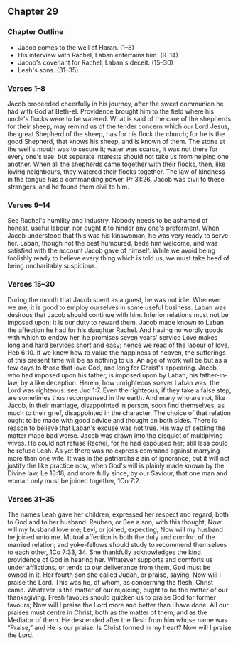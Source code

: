 ## Chapter 29

### Chapter Outline

- Jacob comes to the well of Haran. (1–8)
- His interview with Rachel, Laban entertains him. (9–14)
- Jacob's covenant for Rachel, Laban's deceit. (15–30)
- Leah's sons. (31–35)

### Verses 1–8

Jacob proceeded cheerfully in his journey, after the sweet communion he had with God at Beth-el. Providence brought him to the field where his uncle's flocks were to be watered. What is said of the care of the shepherds for their sheep, may remind us of the tender concern which our Lord Jesus, the great Shepherd of the sheep, has for his flock the church; for he is the good Shepherd, that knows his sheep, and is known of them. The stone at the well's mouth was to secure it; water was scarce, it was not there for every one's use: but separate interests should not take us from helping one another. When all the shepherds came together with their flocks, then, like loving neighbours, they watered their flocks together. The law of kindness in the tongue has a commanding power, Pr 31:26. Jacob was civil to these strangers, and he found them civil to him.

### Verses 9–14

See Rachel's humility and industry. Nobody needs to be ashamed of honest, useful labour, nor ought it to hinder any one's preferment. When Jacob understood that this was his kinswoman, he was very ready to serve her. Laban, though not the best humoured, bade him welcome, and was satisfied with the account Jacob gave of himself. While we avoid being foolishly ready to believe every thing which is told us, we must take heed of being uncharitably suspicious.

### Verses 15–30

During the month that Jacob spent as a guest, he was not idle. Wherever we are, it is good to employ ourselves in some useful business. Laban was desirous that Jacob should continue with him. Inferior relations must not be imposed upon; it is our duty to reward them. Jacob made known to Laban the affection he had for his daughter Rachel. And having no wordly goods with which to endow her, he promises seven years' service Love makes long and hard services short and easy; hence we read of the labour of love, Heb 6:10. If we know how to value the happiness of heaven, the sufferings of this present time will be as nothing to us. An age of work will be but as a few days to those that love God, and long for Christ's appearing. Jacob, who had imposed upon his father, is imposed upon by Laban, his father-in-law, by a like deception. Herein, how unrighteous soever Laban was, the Lord was righteous: see Jud 1:7. Even the righteous, if they take a false step, are sometimes thus recompensed in the earth. And many who are not, like Jacob, in their marriage, disappointed in person, soon find themselves, as much to their grief, disappointed in the character. The choice of that relation ought to be made with good advice and thought on both sides. There is reason to believe that Laban's excuse was not true. His way of settling the matter made bad worse. Jacob was drawn into the disquiet of multiplying wives. He could not refuse Rachel, for he had espoused her; still less could he refuse Leah. As yet there was no express command against marrying more than one wife. It was in the patriarchs a sin of ignorance; but it will not justify the like practice now, when God's will is plainly made known by the Divine law, Le 18:18, and more fully since, by our Saviour, that one man and woman only must be joined together, 1Co 7:2.

### Verses 31–35

The names Leah gave her children, expressed her respect and regard, both to God and to her husband. Reuben, or See a son, with this thought, Now will my husband love me; Levi, or joined, expecting, Now will my husband be joined unto me. Mutual affection is both the duty and comfort of the married relation; and yoke-fellows should study to recommend themselves to each other, 1Co 7:33, 34. She thankfully acknowledges the kind providence of God in hearing her. Whatever supports and comforts us under afflictions, or tends to our deliverance from them, God must be owned in it. Her fourth son she called Judah, or praise, saying, Now will I praise the Lord. This was he, of whom, as concerning the flesh, Christ came. Whatever is the matter of our rejoicing, ought to be the matter of our thanksgiving. Fresh favours should quicken us to praise God for former favours; Now will I praise the Lord more and better than I have done. All our praises must centre in Christ, both as the matter of them, and as the Mediator of them. He descended after the flesh from him whose name was “Praise,” and He is our praise. Is Christ formed in my heart? Now will I praise the Lord.

